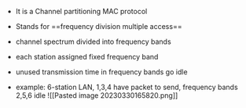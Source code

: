 - It is a Channel partitioning MAC protocol
- Stands for ==frequency division multiple access==


- channel spectrum divided into frequency bands 
- each station assigned fixed frequency band 
- unused transmission time in frequency bands go idle 
- example: 6-station LAN, 1,3,4 have packet to send, frequency bands 2,5,6 idle
![[Pasted image 20230330165820.png]]

